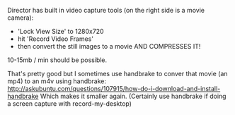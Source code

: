 Director has built in video capture tools (on the right side is a movie camera):
- 'Lock View Size' to 1280x720
- hit 'Record Video Frames'
- then convert the still images to a movie AND COMPRESSES IT!

10-15mb / min should be possible.

That's pretty good but I sometimes use handbrake to conver that movie (an mp4) to an m4v using handbrake:
http://askubuntu.com/questions/107915/how-do-i-download-and-install-handbrake
Which makes it smaller again. (Certainly use handbrake if doing a screen capture with record-my-desktop)
